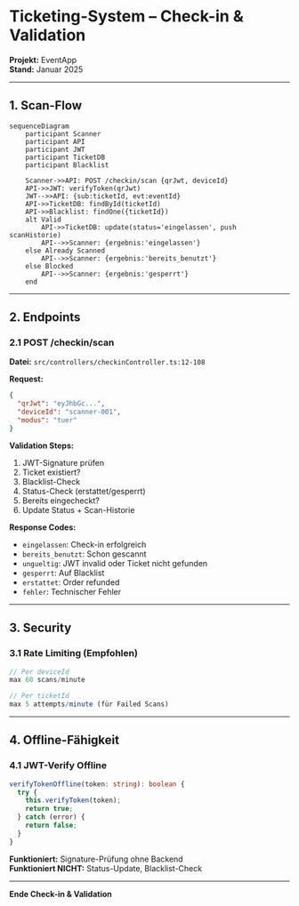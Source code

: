 # Ticketing-System – Check-in & Validation

**Projekt:** EventApp  
**Stand:** Januar 2025

---

## 1. Scan-Flow

```mermaid
sequenceDiagram
    participant Scanner
    participant API
    participant JWT
    participant TicketDB
    participant Blacklist
    
    Scanner->>API: POST /checkin/scan {qrJwt, deviceId}
    API->>JWT: verifyToken(qrJwt)
    JWT-->>API: {sub:ticketId, evt:eventId}
    API->>TicketDB: findById(ticketId)
    API->>Blacklist: findOne({ticketId})
    alt Valid
        API->>TicketDB: update(status='eingelassen', push scanHistorie)
        API-->>Scanner: {ergebnis:'eingelassen'}
    else Already Scanned
        API-->>Scanner: {ergebnis:'bereits_benutzt'}
    else Blocked
        API-->>Scanner: {ergebnis:'gesperrt'}
    end
```

---

## 2. Endpoints

### 2.1 POST /checkin/scan

**Datei:** `src/controllers/checkinController.ts:12-108`

**Request:**
```json
{
  "qrJwt": "eyJhbGc...",
  "deviceId": "scanner-001",
  "modus": "tuer"
}
```

**Validation Steps:**
1. JWT-Signature prüfen
2. Ticket existiert?
3. Blacklist-Check
4. Status-Check (erstattet/gesperrt)
5. Bereits eingecheckt?
6. Update Status + Scan-Historie

**Response Codes:**
- `eingelassen`: Check-in erfolgreich
- `bereits_benutzt`: Schon gescannt
- `ungueltig`: JWT invalid oder Ticket nicht gefunden
- `gesperrt`: Auf Blacklist
- `erstattet`: Order refunded
- `fehler`: Technischer Fehler

---

## 3. Security

### 3.1 Rate Limiting (Empfohlen)

```typescript
// Per deviceId
max 60 scans/minute

// Per ticketId
max 5 attempts/minute (für Failed Scans)
```

---

## 4. Offline-Fähigkeit

### 4.1 JWT-Verify Offline

```typescript
verifyTokenOffline(token: string): boolean {
  try {
    this.verifyToken(token);
    return true;
  } catch (error) {
    return false;
  }
}
```

**Funktioniert:** Signature-Prüfung ohne Backend  
**Funktioniert NICHT:** Status-Update, Blacklist-Check

---

**Ende Check-in & Validation**
